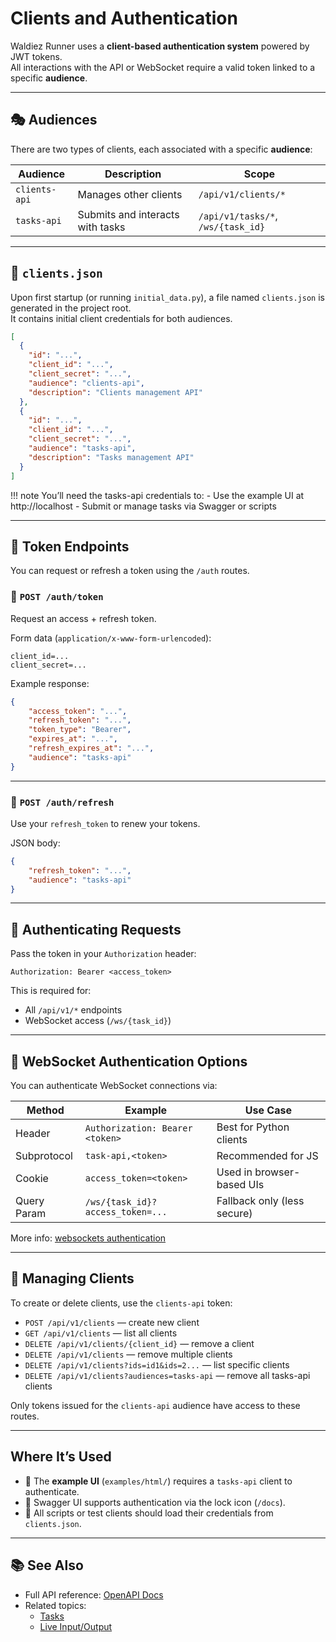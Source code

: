 # Clients and Authentication

Waldiez Runner uses a **client-based authentication system** powered by JWT tokens.  
All interactions with the API or WebSocket require a valid token linked to a specific **audience**.

---

## 🎭 Audiences

There are two types of clients, each associated with a specific **audience**:

| Audience      | Description                      | Scope                              |
|---------------|----------------------------------|------------------------------------|
| `clients-api` | Manages other clients            | `/api/v1/clients/*`                |
| `tasks-api`   | Submits and interacts with tasks | `/api/v1/tasks/*`, `/ws/{task_id}` |

---

## 📂 `clients.json`

Upon first startup (or running `initial_data.py`), a file named `clients.json` is generated in the project root.  
It contains initial client credentials for both audiences.

```json
[
  {
    "id": "...",
    "client_id": "...",
    "client_secret": "...",
    "audience": "clients-api",
    "description": "Clients management API"
  },
  {
    "id": "...",
    "client_id": "...",
    "client_secret": "...",
    "audience": "tasks-api",
    "description": "Tasks management API"
  }
]
```

!!! note
    You’ll need the tasks-api credentials to:
    - Use the example UI at http://localhost
    - Submit or manage tasks via Swagger or scripts

---

## 🔐 Token Endpoints

You can request or refresh a token using the `/auth` routes.

### 🔸 `POST /auth/token`

Request an access + refresh token.

Form data (`application/x-www-form-urlencoded`):

```text
client_id=...
client_secret=...
```

Example response:

```json
{
    "access_token": "...",
    "refresh_token": "...",
    "token_type": "Bearer",
    "expires_at": "...",
    "refresh_expires_at": "...",
    "audience": "tasks-api"
}
```

---

### 🔄 `POST /auth/refresh`

Use your `refresh_token` to renew your tokens.

JSON body:

```json
{
    "refresh_token": "...",
    "audience": "tasks-api"
}
```

---

## 📡 Authenticating Requests

Pass the token in your `Authorization` header:

```text
Authorization: Bearer <access_token>
```

This is required for:

- All `/api/v1/*` endpoints
- WebSocket access (`/ws/{task_id}`)

---

## 🔌 WebSocket Authentication Options

You can authenticate WebSocket connections via:

| Method       | Example                              | Use Case                |
|--------------|---------------------------------------|--------------------------|
| Header       | `Authorization: Bearer <token>`      | Best for Python clients |
| Subprotocol  | `task-api,<token>`                   | Recommended for JS      |
| Cookie       | `access_token=<token>`               | Used in browser-based UIs |
| Query Param  | `/ws/{task_id}?access_token=...`     | Fallback only (less secure) |

More info: [websockets authentication](https://websockets.readthedocs.io/en/stable/topics/authentication.html)

---

## 🧪 Managing Clients

To create or delete clients, use the `clients-api` token:

- `POST /api/v1/clients` — create new client
- `GET /api/v1/clients` — list all clients
- `DELETE /api/v1/clients/{client_id}` — remove a client
- `DELETE /api/v1/clients` — remove multiple clients
- `DELETE /api/v1/clients?ids=id1&ids=2...` — list specific clients
- `DELETE /api/v1/clients?audiences=tasks-api` — remove all tasks-api clients

Only tokens issued for the `clients-api` audience have access to these routes.

---

## Where It’s Used

- 🔐 The **example UI** (`examples/html/`) requires a `tasks-api` client to authenticate.
- 🔧 Swagger UI supports authentication via the lock icon (`/docs`).
- 🧪 All scripts or test clients should load their credentials from `clients.json`.

---

## 📚 See Also

- Full API reference: [OpenAPI Docs](reference/openapi.md)
- Related topics:
  - [Tasks](tasks.md)
  - [Live Input/Output](websocket.md)
